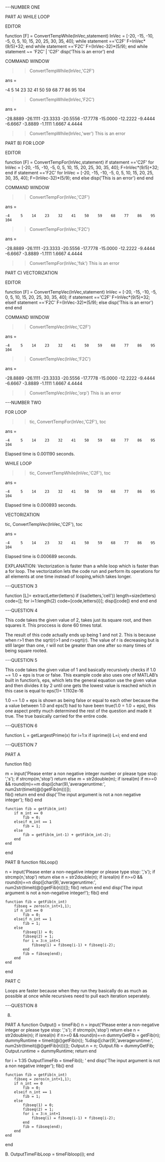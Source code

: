 ---NUMBER ONE

PART A) WHILE LOOP

EDITOR

function [F] = ConvertTempWhile(InVec,statement)
    InVec = [-20, -15, -10, -5, 0, 5, 10, 15, 20, 25, 30, 35, 40];
    while statement =='C2F'
    F=InVec*(9/5)+32; 
        end
    while statement =='F2C'
     F=(InVec-32)*(5/9);
    end
while statement ~= 'F2C' | 'C2F'
    disp('This is an error')
end
    
COMMAND WINDOW

>> ConvertTempWhile(InVec,'C2F')

ans =

   -4     5    14    23    32    41    50    59    68    77    86    95   104


>> ConvertTempWhile(InVec,'F2C')

ans =

  -28.8889  -26.1111  -23.3333  -20.5556  -17.7778  -15.0000  -12.2222   -9.4444   -6.6667   -3.8889   -1.1111    1.6667    4.4444


>> ConvertTempWhile(InVec,'wer')
This is an error


PART B) FOR LOOP

EDITOR

function [F] = ConvertTempFor(InVec,statement)
if statement =='C2F'
    for InVec = [-20, -15, -10, -5, 0, 5, 10, 15, 20, 25, 30, 35, 40];
    F=InVec*(9/5)+32;  
    end
if statement =='F2C'
    for InVec = [-20, -15, -10, -5, 0, 5, 10, 15, 20, 25, 30, 35, 40];
     F=(InVec-32)*(5/9);
    end
else
    disp('This is an error')
end
end

COMMAND WINDOW

>> ConvertTempFor(InVec,'C2F')

ans =

    -4     5    14    23    32    41    50    59    68    77    86    95   104


>> ConvertTempFor(InVec,'F2C')

ans =

  -28.8889  -26.1111  -23.3333  -20.5556  -17.7778  -15.0000  -12.2222   -9.4444   -6.6667   -3.8889   -1.1111    1.6667    4.4444


>> ConvertTempFor(InVec,'fsk')
This is an error

PART C) VECTORIZATION

EDITOR

function [F] = ConvertTempVec(InVec,statement)
    InVec = [-20, -15, -10, -5, 0, 5, 10, 15, 20, 25, 30, 35, 40];
if statement =='C2F'
F=InVec*(9/5)+32; 
elseif statement =='F2C'
F=(InVec-32)*(5/9);
else
disp('This is an error')
end
end

COMMAND WINDOW

>> ConvertTempVec(InVec,'C2F')

ans =

    -4     5    14    23    32    41    50    59    68    77    86    95   104


>> ConvertTempVec(InVec,'F2C')

ans =

  -28.8889  -26.1111  -23.3333  -20.5556  -17.7778  -15.0000  -12.2222   -9.4444   -6.6667   -3.8889   -1.1111    1.6667    4.4444


>> ConvertTempVec(InVec,'orp')
This is an error

---NUMBER TWO

FOR LOOP

>> tic, ConvertTempFor(InVec,'C2F'), toc

ans =

    -4     5    14    23    32    41    50    59    68    77    86    95   104

Elapsed time is 0.001190 seconds.

WHILE LOOP

>> tic, ConvertTempWhile(InVec,'C2F'), toc

ans =

    -4     5    14    23    32    41    50    59    68    77    86    95   104

Elapsed time is 0.000893 seconds.

VECTORIZATION

tic, ConvertTempVec(InVec,'C2F'), toc

ans =

    -4     5    14    23    32    41    50    59    68    77    86    95   104

Elapsed time is 0.000689 seconds.

EXPLANATION: Vectorization is faster than a while loop which is faster than a for loop. The vectorization lets the code run and perform its operations for all elements at one time instead of looping,which takes longer.

---QUESTION 3 

function [L]= extractLetter(letters)
    if (isa(letters,'cell'))
        length=size(letters)
        code=[];
        for i=1:length(2)
            code=[code,letters{i}];
            disp([code])
        end
    end
end


---QUESTION 4

This code takes the given value of 2, takes just its square root, and then squares it. This proccess is done 60 times total.

The result of this code actually ends up being 1 and not 2. This is because when r>1 then the sqrt(r)>1 and r>sqrt(r). The value of r is decreasing but is still larger than one, r will not be greater than one after so many times of being square rooted.

---QUESTION 5

This code takes the given value of 1 and basically recursively checks if 1.0 ~= 1.0 + eps 
is true or false. This example code also uses one of MATLAB’s built in function’s, eps, which lets the general equation use the given value and then divides it by 2 until
one gets the lowest value is reached which in this case is equal to
eps(1)= 1.1102e-16

1.0 ~= 1.0 + eps is shown as being false or equal to each other because the a value between 1.0 and eps(1) had to  have been true(1.0 = 1.0  + eps), this one aspect pretty much determined the rest of the question and made it true. The true basically carried for the entire code. 

---QUESTION 6

function L = getLargestPrime(x)
    for i=1:x
        if isprime(i)
            L=i;
        end
    end
end

---QUESTION 7 

PART A

function fib()
 
 m = input('Please enter a non negative integer number or please type stop:  ','s');
    if strcmp(m,'stop')
        return
    else
        m = str2double(m);
        if isreal(m)
            if m>=0 && round(m)==m
                disp([char(9),'averageruntime:', num2str(timeit(@()getFib(m)))]);     
                fib()
                return
            end
        end
        disp('The input argument is not a non negative integer');
        fib()
    end
    
    function fib = getFib(m_int)
        if m_int == 0
            fib = 0;
        elseif m_int == 1
            fib = 1;
        else
            fib = getFib(m_int-1) + getFib(m_int-2);
        end
    end
 
end

PART B
function fibLoop()
 
n = input('Please enter a non-negative integer or please type stop: ','s');
    if strcmp(n,'stop')
        return
    else
        n = str2double(n);
        if isreal(n)
            if n>=0 && round(n)==n
                disp([char(9),'averageruntime:', num2str(timeit(@()getFib(n)))]);
                fib()
                return
            end
        end
        disp('The input argument is not a non-negative integer!');
        fib()
    end
    
    function fib = getFib(n_int)
        fibseq = zeros(n_int+1,1);
        if n_int == 0
            fib = 0;
        elseif n_int == 1
            fib = 1;
        else
            fibseq(1) = 0;
            fibseq(2) = 1;
            for i = 3:n_int+1
                fibseq(i) = fibseq(i-1) + fibseq(i-2);
            end 
            fib = fibseq(end);
        end
    end
 
end

PART C

Loops are faster because when they run they basically do as much as possible at once while recursives need to pull each iteration seperately.

---QUESTION 8 

8. 

PART A
function Output() = timeFib()
  n = input('Please enter a non-negative integer or please type stop: ','s');
    if strcmp(n,'stop')
        return
    else
        n = str2double(n);
        if isreal(n)
            if n>=0 && round(n)==n
                dummyGetFib = getFib(n);
                dummyRuntime = timeit(@()getFib(n));
                %disp([char(9),'averageruntime:', num2str(timeit(@()getFib(n)))]);
                Output.n = n;
                Output.fib = dummyGetFib;
                Output.runtime = dummyRuntime;
                return
            end

for i = 1:35
        OutputTimeFib = timeFib(i);        '
        end
        disp('The input argument is not a non negative integer');
        fib()
    end
    
    function fib = getFib(n_int)
        fibseq = zeros(n_int+1,1);
        if n_int == 0
            fib = 0;
        elseif n_int == 1
            fib = 1;
        else
            fibseq(1) = 0;
            fibseq(2) = 1;
            for i = 3:n_int+1
                fibseq(i) = fibseq(i-1) + fibseq(i-2);
            end 
            fib = fibseq(end);
        end
    end
 
end



B.
        OutputTimeFibLoop = timeFibloop(i);
end




